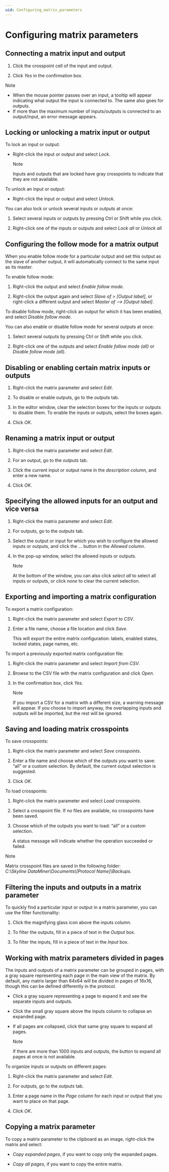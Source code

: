 ```yaml
---
uid: Configuring_matrix_parameters
---
```


# Configuring matrix parameters

## Connecting a matrix input and output

1. Click the crosspoint cell of the input and output.

1. Click *Yes* in the confirmation box.

> [!NOTE]
>
> - When the mouse pointer passes over an input, a tooltip will appear indicating what output the input is connected to. The same also goes for outputs.
> - If more than the maximum number of inputs/outputs is connected to an output/input, an error message appears.

## Locking or unlocking a matrix input or output

To lock an input or output:

- Right-click the input or output and select *Lock*.

  > [!NOTE]
  > Inputs and outputs that are locked have gray crosspoints to indicate that they are not available.

To unlock an input or output:

- Right-click the input or output and select *Unlock*.

You can also lock or unlock several inputs or outputs at once:

1. Select several inputs or outputs by pressing Ctrl or Shift while you click.

1. Right-click one of the inputs or outputs and select *Lock all* or *Unlock all*

## Configuring the follow mode for a matrix output

When you enable follow mode for a particular output and set this output as the slave of another output, it will automatically connect to the same input as its master.

To enable follow mode:

1. Right-click the output and select *Enable follow mode*.

1. Right-click the output again and select *Slave of \> \[Output label\]*, or right-click a different output and select *Master of –> \[Output label\]*.

To disable follow mode, right-click an output for which it has been enabled, and select *Disable follow mode*.

You can also enable or disable follow mode for several outputs at once:

1. Select several outputs by pressing Ctrl or Shift while you click.

1. Right-click one of the outputs and select *Enable follow mode (all)* or *Disable follow mode (all)*.

## Disabling or enabling certain matrix inputs or outputs

1. Right-click the matrix parameter and select *Edit*.

1. To disable or enable outputs, go to the *outputs* tab.

1. In the editor window, clear the selection boxes for the inputs or outputs to disable them. To enable the inputs or outputs, select the boxes again.

1. Click *OK*.

## Renaming a matrix input or output

1. Right-click the matrix parameter and select *Edit*.

1. For an output, go to the *outputs* tab.

1. Click the current input or output name in the *description* column, and enter a new name.

1. Click *OK*.

## Specifying the allowed inputs for an output and vice versa

1. Right-click the matrix parameter and select *Edit*.

1. For outputs, go to the *outputs* tab.

1. Select the output or input for which you wish to configure the allowed inputs or outputs, and click the ... button in the *Allowed* column.

1. In the pop-up window, select the allowed inputs or outputs.

   > [!NOTE]
   > At the bottom of the window, you can also click *select all* to select all inputs or outputs, or click *none* to clear the current selection.

## Exporting and importing a matrix configuration

To export a matrix configuration:

1. Right-click the matrix parameter and select *Export to CSV*.

1. Enter a file name, choose a file location and click *Save*.

    This will export the entire matrix configuration: labels, enabled states, locked states, page names, etc.

To import a previously exported matrix configuration file:

1. Right-click the matrix parameter and select *Import from CSV*.

1. Browse to the CSV file with the matrix configuration and click *Open*.

1. In the confirmation box, click *Yes*.

   > [!NOTE]
   > If you import a CSV for a matrix with a different size, a warning message will appear. If you choose to import anyway, the overlapping inputs and outputs will be imported, but the rest will be ignored.

## Saving and loading matrix crosspoints

To save crosspoints:

1. Right-click the matrix parameter and select *Save crosspoints*.

1. Enter a file name and choose which of the outputs you want to save: “all” or a custom selection. By default, the current output selection is suggested.

1. Click *OK*.

To load crosspoints:

1. Right-click the matrix parameter and select *Load crosspoints*.

1. Select a crosspoint file. If no files are available, no crosspoints have been saved.

1. Choose which of the outputs you want to load: “all” or a custom selection.

   A status message will indicate whether the operation succeeded or failed.

> [!NOTE]
> Matrix crosspoint files are saved in the following folder: <br>*C:\\Skyline DataMiner\\Documents\\\[Protocol Name\]\\Backups*.

## Filtering the inputs and outputs in a matrix parameter

To quickly find a particular input or output in a matrix parameter, you can use the filter functionality:

1. Click the magnifying glass icon above the inputs column.

1. To filter the outputs, fill in a piece of text in the *Output* box.

1. To filter the inputs, fill in a piece of text in the *Input* box.

## Working with matrix parameters divided in pages

The inputs and outputs of a matrix parameter can be grouped in pages, with a gray square representing each page in the main view of the matrix. By default, any matrix larger than 64x64 will be divided in pages of 16x16, though this can be defined differently in the protocol.

- Click a gray square representing a page to expand it and see the separate inputs and outputs.

- Click the small gray square above the inputs column to collapse an expanded page.

- If all pages are collapsed, click that same gray square to expand all pages.

  > [!NOTE]
  > If there are more than 1000 inputs and outputs, the button to expand all pages at once is not available.

To organize inputs or outputs on different pages:

1. Right-click the matrix parameter and select *Edit*.

1. For outputs, go to the *outputs* tab.

1. Enter a page name in the *Page* column for each input or output that you want to place on that page.

1. Click *OK*.

## Copying a matrix parameter

To copy a matrix parameter to the clipboard as an image, right-click the matrix and select:

- *Copy expanded pages*, if you want to copy only the expanded pages.

- *Copy all pages*, if you want to copy the entire matrix.
